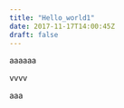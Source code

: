 ```yaml
---
title: "Hello_world1"
date: 2017-11-17T14:00:45Z
draft: false
---
```


aaaaaa

vvvv

aaa
